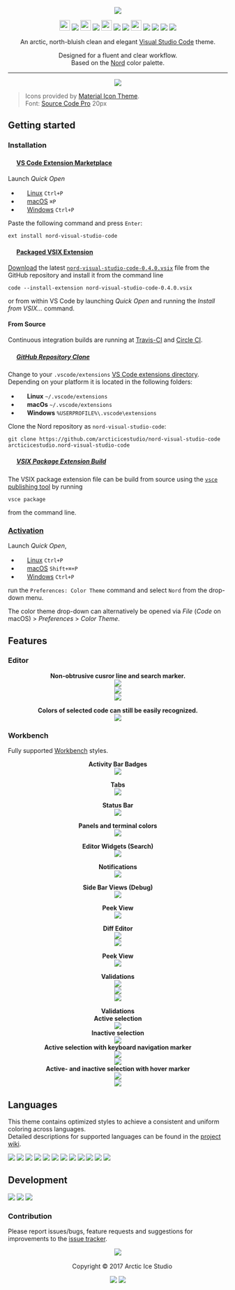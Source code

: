 <p align="center"><img src="https://cdn.rawgit.com/arcticicestudio/nord-visual-studio-code/develop/assets/nord-visual-studio-code-banner.svg"/></p>

<p align="center"><img src="https://cdn.travis-ci.org/images/favicon-c566132d45ab1a9bcae64d8d90e4378a.svg" width=24 height=24/> <a href="https://travis-ci.org/arcticicestudio/nord-visual-studio-code"><img src="https://img.shields.io/travis/arcticicestudio/nord-visual-studio-code/develop.svg?style=flat-square"/></a> <img src="https://circleci.com/favicon.ico" width=24 height=24/> <a href="https://circleci.com/gh/arcticicestudio/nord-visual-studio-code"><img src="https://img.shields.io/circleci/project/github/arcticicestudio/nord-visual-studio-code/develop.svg?style=flat-square"/></a> <img src="https://assets-cdn.github.com/favicon.ico" width=24 height=24/> <a href="https://github.com/arcticicestudio/nord-visual-studio-code/releases/latest"><img src="https://img.shields.io/github/release/arcticicestudio/nord-visual-studio-code.svg?style=flat-square"/></a> <a href="https://github.com/arcticicestudio/nord/releases/tag/v0.2.0"><img src="https://img.shields.io/badge/Nord-v0.2.0-88C0D0.svg?style=flat-square"/></a> <img src="https://marketplace.visualstudio.com/favicon.ico" width=24 height=24/> <a href="https://code.visualstudio.com/updates/v1_12"><img src="https://img.shields.io/badge/VS_Code-v1.12+-373277.svg?style=flat-square"/></a> <a href="https://marketplace.visualstudio.com/items/arcticicestudio.nord-visual-studio-code"><img src="http://vsmarketplacebadge.apphb.com/version/arcticicestudio.nord-visual-studio-code.svg?style=flat-square"/></a> <a href="https://marketplace.visualstudio.com/items/arcticicestudio.nord-visual-studio-code"><img src="http://vsmarketplacebadge.apphb.com/installs/arcticicestudio.nord-visual-studio-code.svg?style=flat-square"/></a> <a href="https://marketplace.visualstudio.com/items/arcticicestudio.nord-visual-studio-code"><img src="http://vsmarketplacebadge.apphb.com/rating-short/arcticicestudio.nord-visual-studio-code.svg?style=flat-square"/></a></p>

<p align="center">An arctic, north-bluish clean and elegant <a href="https://code.visualstudio.com">Visual Studio Code</a> theme.</p>

<p align="center">Designed for a fluent and clear workflow.<br>
Based on the <a href="https://github.com/arcticicestudio/nord">Nord</a> color palette.</p>

---

<p align="center"><img src="https://raw.githubusercontent.com/arcticicestudio/nord-visual-studio-code/develop/assets/scrot-preview.png"/><br><blockquote>Icons provided by <a href="https://marketplace.visualstudio.com/items?itemName=PKief.material-icon-theme">Material Icon Theme</a>.<br>Font: <a href="https://adobe-fonts.github.io/source-code-pro">Source Code Pro</a> 20px</blockquote></p>

## Getting started
### Installation
#### <img src="https://marketplace.visualstudio.com/favicon.ico" width=16 height=16/> [VS Code Extension Marketplace](https://code.visualstudio.com/docs/editor/extension-gallery)
Launch *Quick Open*
  - <img src="https://www.kernel.org/theme/images/logos/favicon.png" width=16 height=16/> <a href="https://code.visualstudio.com/shortcuts/keyboard-shortcuts-linux.pdf">Linux</a> `Ctrl+P`
  - <img src="https://developer.apple.com/favicon.ico" width=16 height=16/> <a href="https://code.visualstudio.com/shortcuts/keyboard-shortcuts-macos.pdf">macOS</a> `⌘P`
  - <img src="https://www.microsoft.com/favicon.ico" width=16 height=16/> <a href="https://code.visualstudio.com/shortcuts/keyboard-shortcuts-windows.pdf">Windows</a> `Ctrl+P`

Paste the following command and press `Enter`:
```shell
ext install nord-visual-studio-code
```

#### <img src="https://marketplace.visualstudio.com/favicon.ico" width=16 height=16/> [Packaged VSIX Extension](https://code.visualstudio.com/docs/extensions/install-extension#_install-from-a-vsix)
[Download](https://github.com/arcticicestudio/nord-visual-studio-code/releases/latest) the latest [`nord-visual-studio-code-0.4.0.vsix`](https://github.com/arcticicestudio/nord-visual-studio-code/releases/download/0.4.0/nord-visual-studio-code-0.4.0.vsix) file from the GitHub repository and install it from the command line
```shell
code --install-extension nord-visual-studio-code-0.4.0.vsix
```
or from within VS Code by launching *Quick Open* and running the *Install from VSIX...* command.

#### From Source
Continuous integration builds are running at [Travis-CI](https://travis-ci.org/arcticicestudio/nord-visual-studio-code) and [Circle CI](https://circleci.com/gh/arcticicestudio/nord-visual-studio-code).

##### <img src="https://github.com/favicon.ico" width=16 height=16/> [GitHub Repository Clone](https://help.github.com/articles/cloning-a-repository)
Change to your `.vscode/extensions` [VS Code extensions directory](https://code.visualstudio.com/docs/extensions/install-extension#_side-loading).
Depending on your platform it is located in the following folders:
  - <img src="https://www.kernel.org/theme/images/logos/favicon.png" width=16 height=16/> **Linux** `~/.vscode/extensions`
  - <img src="https://developer.apple.com/favicon.ico" width=16 height=16/> **macOs** `~/.vscode/extensions`
  - <img src="https://www.microsoft.com/favicon.ico" width=16 height=16/> **Windows** `%USERPROFILE%\.vscode\extensions`

Clone the Nord repository as `nord-visual-studio-code`:
```shell
git clone https://github.com/arcticicestudio/nord-visual-studio-code arcticicestudio.nord-visual-studio-code
```

##### <img src="https://marketplace.visualstudio.com/favicon.ico" width=16 height=16/> [VSIX Package Extension Build](https://code.visualstudio.com/docs/extensions/install-extension#_sharing-privately-with-others)
The VSIX package extension file can be build from source using the [`vsce` publishing tool](https://code.visualstudio.com/docs/tools/vscecli) by running
```shell
vsce package
```
from the command line.

### [Activation](https://code.visualstudio.com/docs/customization/themes)
Launch *Quick Open*,
  - <img src="https://www.kernel.org/theme/images/logos/favicon.png" width=16 height=16/> <a href="https://code.visualstudio.com/shortcuts/keyboard-shortcuts-linux.pdf">Linux</a> `Ctrl+P`
  - <img src="https://developer.apple.com/favicon.ico" width=16 height=16/> <a href="https://code.visualstudio.com/shortcuts/keyboard-shortcuts-macos.pdf">macOS</a> `Shift+⌘+P`
  - <img src="https://www.microsoft.com/favicon.ico" width=16 height=16/> <a href="https://code.visualstudio.com/shortcuts/keyboard-shortcuts-windows.pdf">Windows</a> `Ctrl+P`

run the `Preferences: Color Theme` command and select `Nord` from the drop-down menu.

The color theme drop-down can alternatively be opened via *File* (*Code* on macOS) > *Preferences* > *Color Theme*.

## Features
### Editor
<p align="center"><strong>Non-obtrusive cusror line and search marker.</strong><br><img src="https://raw.githubusercontent.com/arcticicestudio/nord-visual-studio-code/develop/assets/scrot-feature-cursorline.png"/><br><img src="https://raw.githubusercontent.com/arcticicestudio/nord-visual-studio-code/develop/assets/scrot-feature-search.png"/><br><img src="https://raw.githubusercontent.com/arcticicestudio/nord-visual-studio-code/develop/assets/scrcast-feature-search.gif"/></p>

<p align="center"><strong>Colors of selected code can still be easily recognized.</strong><br><img src="https://raw.githubusercontent.com/arcticicestudio/nord-visual-studio-code/develop/assets/scrcast-feature-selection.gif"/></p>

### Workbench
Fully supported [Workbench](https://code.visualstudio.com/docs/getstarted/theme-color-reference) styles.

<p align="center"><strong>Activity Bar Badges</strong><br><img src="https://raw.githubusercontent.com/arcticicestudio/nord-visual-studio-code/develop/assets/scrot-feature-ui-activity-bar-badge.png"/></p>

<p align="center"><strong>Tabs</strong><br><img src="https://raw.githubusercontent.com/arcticicestudio/nord-visual-studio-code/develop/assets/scrot-feature-ui-tab-bar.png"/></p>

<p align="center"><strong>Status Bar</strong><br><img src="https://raw.githubusercontent.com/arcticicestudio/nord-visual-studio-code/develop/assets/scrot-feature-ui-status-bar.png"/></p>

<p align="center"><strong>Panels and terminal colors</strong><br><img src="https://raw.githubusercontent.com/arcticicestudio/nord-visual-studio-code/develop/assets/scrot-feature-ui-panel-terminal-colors.png"/></p>

<p align="center"><strong>Editor Widgets (Search)</strong><br><img src="https://raw.githubusercontent.com/arcticicestudio/nord-visual-studio-code/develop/assets/scrot-feature-ui-editor-widget-search.png"/></p>

<p align="center"><strong>Notifications</strong><br><img src="https://raw.githubusercontent.com/arcticicestudio/nord-visual-studio-code/develop/assets/scrot-feature-ui-notification.png"/></p>

<p align="center"><strong>Side Bar Views (Debug)</strong><br><img src="https://raw.githubusercontent.com/arcticicestudio/nord-visual-studio-code/develop/assets/scrot-feature-ui-side-bar-debug.png"/></p>

<p align="center"><strong>Peek View</strong><br><img src="https://raw.githubusercontent.com/arcticicestudio/nord-visual-studio-code/develop/assets/scrot-feature-ui-peek-view.png"/></p>

<p align="center"><strong>Diff Editor</strong><br><img src="https://raw.githubusercontent.com/arcticicestudio/nord-visual-studio-code/develop/assets/scrot-feature-ui-diffeditor-inserted.png"/><br><img src="https://raw.githubusercontent.com/arcticicestudio/nord-visual-studio-code/develop/assets/scrot-feature-ui-diffeditor-removed.png"</p>

<p align="center"><strong>Peek View</strong><br><img src="https://raw.githubusercontent.com/arcticicestudio/nord-visual-studio-code/develop/assets/scrot-feature-ui-peek-view.png"/></p>

<p align="center"><strong>Validations</strong><br><img src="https://raw.githubusercontent.com/arcticicestudio/nord-visual-studio-code/develop/assets/scrot-feature-ui-validation-info.png"/><br><img src="https://raw.githubusercontent.com/arcticicestudio/nord-visual-studio-code/develop/assets/scrot-feature-ui-validation-warning.png"/><br><img src="https://raw.githubusercontent.com/arcticicestudio/nord-visual-studio-code/develop/assets/scrot-feature-ui-validation-error.png"/></p>

<p align="center"><strong>Validations</strong><br><strong>Active selection</strong><br><img src="https://raw.githubusercontent.com/arcticicestudio/nord-visual-studio-code/develop/assets/scrot-feature-ui-list-active-selection.png"/><br><strong>Inactive selection</strong><br><img src="https://raw.githubusercontent.com/arcticicestudio/nord-visual-studio-code/develop/assets/scrot-feature-ui-list-inactive-selection.png"/><br><strong>Active selection with keyboard navigation marker</strong><br><img src="https://raw.githubusercontent.com/arcticicestudio/nord-visual-studio-code/develop/assets/scrot-feature-ui-list-active-selection-keyboard.png"/><br><img src="https://raw.githubusercontent.com/arcticicestudio/nord-visual-studio-code/develop/assets/scrcast-feature-ui-list-active-selection-keyboard.gif"/><br><strong>Active- and inactive selection with hover marker</strong><br><img src="https://raw.githubusercontent.com/arcticicestudio/nord-visual-studio-code/develop/assets/scrot-feature-ui-list-inactive-selection-hover.png"/><br><img src="https://raw.githubusercontent.com/arcticicestudio/nord-visual-studio-code/develop/assets/scrcast-feature-ui-list-hover.gif"/></p>

## Languages
This theme contains optimized styles to achieve a consistent and uniform coloring across languages.  
Detailed descriptions for supported languages can be found in the [project wiki](https://github.com/arcticicestudio/nord-visual-studio-code/wiki).

![][scrot-lang-c]
![][scrot-lang-css]
![][scrot-lang-diff]
![][scrot-lang-java]
![][scrot-lang-javascript]
![][scrot-lang-json]
![][scrot-lang-markdown]
![][scrot-lang-php]
![][scrot-lang-python]
![][scrot-lang-ruby]
![][scrot-lang-xml]
![][scrot-lang-yaml]

## Development
[![](https://img.shields.io/badge/Changelog-0.4.0-81A1C1.svg?style=flat-square)](https://github.com/arcticicestudio/nord-visual-studio-code/blob/v0.4.0/CHANGELOG.md) [![](https://img.shields.io/badge/Workflow-gitflow--branching--model-81A1C1.svg?style=flat-square)](http://nvie.com/posts/a-successful-git-branching-model) [![](https://img.shields.io/badge/Versioning-ArcVer_0.8.0-81A1C1.svg?style=flat-square)](https://github.com/arcticicestudio/arcver)

### Contribution
Please report issues/bugs, feature requests and suggestions for improvements to the [issue tracker](https://github.com/arcticicestudio/nord-visual-studio-code/issues).

<p align="center"><img src="https://cdn.rawgit.com/arcticicestudio/nord/develop/src/assets/banner-footer-mountains.svg" /></p>

<p align="center"> <img src="http://arcticicestudio.com/favicon.ico" width=16 height=16/> Copyright &copy; 2017 Arctic Ice Studio</p>

<p align="center"><a href="http://www.apache.org/licenses/LICENSE-2.0"><img src="https://img.shields.io/badge/License-Apache_2.0-5E81AC.svg?style=flat-square"/></a> <a href="https://creativecommons.org/licenses/by-sa/4.0"><img src="https://img.shields.io/badge/License-CC_BY--SA_4.0-5E81AC.svg?style=flat-square"/></a></p>

[scrot-lang-c]: https://raw.githubusercontent.com/arcticicestudio/nord-visual-studio-code/develop/assets/scrot-lang-c.png
[scrot-lang-css]: https://raw.githubusercontent.com/arcticicestudio/nord-visual-studio-code/develop/assets/scrot-lang-css.png
[scrot-lang-diff]: https://raw.githubusercontent.com/arcticicestudio/nord-visual-studio-code/develop/assets/scrot-lang-diff.png
[scrot-lang-java]: https://raw.githubusercontent.com/arcticicestudio/nord-visual-studio-code/develop/assets/scrot-lang-java.png
[scrot-lang-javascript]: https://raw.githubusercontent.com/arcticicestudio/nord-visual-studio-code/develop/assets/scrot-lang-javascript.png
[scrot-lang-json]: https://raw.githubusercontent.com/arcticicestudio/nord-visual-studio-code/develop/assets/scrot-lang-json.png
[scrot-lang-markdown]: https://raw.githubusercontent.com/arcticicestudio/nord-visual-studio-code/develop/assets/scrot-lang-markdown.png
[scrot-lang-php]: https://raw.githubusercontent.com/arcticicestudio/nord-visual-studio-code/develop/assets/scrot-lang-php.png
[scrot-lang-python]: https://raw.githubusercontent.com/arcticicestudio/nord-visual-studio-code/develop/assets/scrot-lang-python.png
[scrot-lang-ruby]: https://raw.githubusercontent.com/arcticicestudio/nord-visual-studio-code/develop/assets/scrot-lang-ruby.png
[scrot-lang-xml]: https://raw.githubusercontent.com/arcticicestudio/nord-visual-studio-code/develop/assets/scrot-lang-xml.png
[scrot-lang-yaml]: https://raw.githubusercontent.com/arcticicestudio/nord-visual-studio-code/develop/assets/scrot-lang-yaml.png
